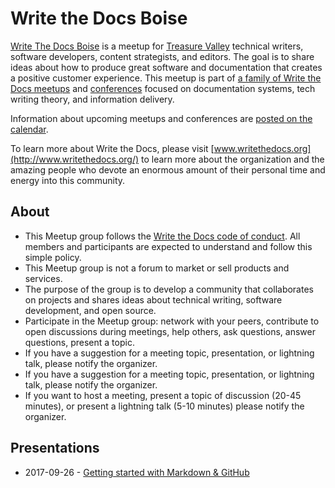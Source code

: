 Write the Docs Boise
====================

[Write The Docs Boise](https://www.meetup.com/Write-the-Docs-Boise/) is a meetup for [Treasure Valley](https://en.wikipedia.org/wiki/Treasure_Valley) technical writers, software developers, content strategists, and editors. The goal is to share ideas about how to produce great software and documentation that creates a positive customer experience. This meetup is part of [a family of Write the Docs meetups](http://www.writethedocs.org/meetups/) and [conferences](http://www.writethedocs.org/conf/) focused on documentation systems, tech writing theory, and information delivery.

Information about upcoming meetups and conferences are [posted on the calendar](https://www.meetup.com/Write-the-Docs-Boise/events/).

To learn more about Write the Docs, please visit [www.writethedocs.org](http://www.writethedocs.org/) to learn more about the organization and the amazing people who devote an enormous amount of their personal time and energy into this community.

About
-----

* This Meetup group follows the [Write the Docs code of conduct](http://www.writethedocs.org/code-of-conduct/). All members and participants are expected to understand and follow this simple policy.
* This Meetup group is not a forum to market or sell products and services.
* The purpose of the group is to develop a community that collaborates on projects and shares ideas about technical writing, software development, and open source.
* Participate in the Meetup group: network with your peers, contribute to open discussions during meetings, help others, ask questions, answer questions, present a topic.
* If you have a suggestion for a meeting topic, presentation, or lightning talk, please notify the organizer.
* If you have a suggestion for a meeting topic, presentation, or lightning talk, please notify the organizer.
* If you want to host a meeting, present a topic of discussion (20-45 minutes), or present a lightning talk (5-10 minutes) please notify the organizer.

Presentations
-------------

* 2017-09-26 - [Getting started with Markdown & GitHub](/markdown-on-github/)
